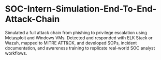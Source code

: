 # SOC-Intern-Simulation-End-To-End-Attack-Chain
Simulated a full attack chain from phishing to privilege escalation using Metasploit and Windows VMs. Detected and responded with ELK Stack or Wazuh, mapped to MITRE ATT&amp;CK, and developed SOPs, incident documentation, and awareness training to replicate real-world SOC analyst workflows.
